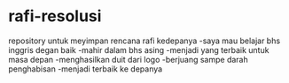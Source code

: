 # rafi-resolusi
repository untuk meyimpan rencana rafi kedepanya
-saya mau belajar bhs inggris degan baik
-mahir dalam bhs asing
-menjadi yang terbaik untuk masa depan
-menghasilkan duit dari logo
-berjuang sampe darah penghabisan
-menjadi terbaik ke depanya
